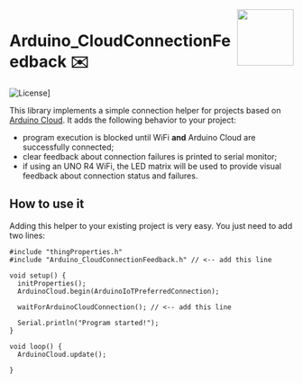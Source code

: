 <img src="https://content.arduino.cc/website/Arduino_logo_teal.svg" height="100" align="right" />

# Arduino_CloudConnectionFeedback ✉️

![License](https://img.shields.io/github/license/alranel/Arduino_CloudConnectionFeedback)]

This library implements a simple connection helper for projects based on [Arduino Cloud](https://cloud.arduino.cc/). It adds the following behavior to your project:

* program execution is blocked until WiFi **and** Arduino Cloud are successfully connected;
* clear feedback about connection failures is printed to serial monitor;
* if using an UNO R4 WiFi, the LED matrix will be used to provide visual feedback about connection status and failures.

## How to use it

Adding this helper to your existing project is very easy. You just need to add two lines:

```
#include "thingProperties.h"
#include "Arduino_CloudConnectionFeedback.h" // <-- add this line

void setup() {
  initProperties();
  ArduinoCloud.begin(ArduinoIoTPreferredConnection);
  
  waitForArduinoCloudConnection(); // <-- add this line
  
  Serial.println("Program started!");
}

void loop() {
  ArduinoCloud.update();

}
```

